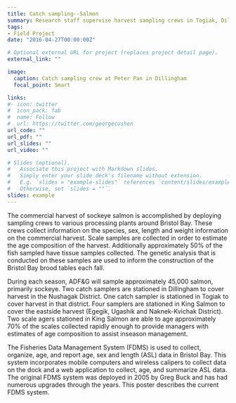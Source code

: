 ```yaml
---
title: Catch sampling--Salmon
summary: Research staff supervise harvest sampling crews in Togiak, Dillingham and King salmon that are tasked with sampling the harvest.
tags:
- Field Project
date: "2016-04-27T00:00:00Z"

# Optional external URL for project (replaces project detail page).
external_link: ""

image:
  caption: Catch sampling crew at Peter Pan in Dillingham
  focal_point: Smart

links:
#- icon: twitter
#  icon_pack: fab
#  name: Follow
#  url: https://twitter.com/georgecushen
url_code: ""
url_pdf: ""
url_slides: ""
url_video: ""

# Slides (optional).
#   Associate this project with Markdown slides.
#   Simply enter your slide deck's filename without extension.
#   E.g. `slides = "example-slides"` references `content/slides/example-slides.md`.
#   Otherwise, set `slides = ""`.
slides: example
---
```

The commercial harvest of sockeye salmon is accomplished by deploying sampling crews to various processing plants around Bristol Bay. These crews collect information on the species, sex, length and weight information on the commercial harvest. Scale samples are collected in order to estimate the age composition of the harvest. Additionally approximately 50% of the fish sampled have tissue samples collected. The genetic analysis that is conducted on these samples are used to inform the construction of the Bristol Bay brood tables each fall.

During each season, ADF&G will sample approximately 45,000 salmon, primarily sockeye. Two catch samplers are stationed in Dillingham to cover harvest in the Nushagak District. One catch sampler is stationed in Togiak to cover harvest in that district. Four samplers are stationed in King Salmon to cover the eastside harvest (Egegik, Ugashik and Naknek-Kvichak District). Two scale agers stationed in King Salmon are able to age approximately 70% of the scales collected rapidly enough to provide managers with estimates of age composition to assist inseason management.

The Fisheries Data Management System (FDMS) is used to collect, organize, age, and report age, sex and length (ASL) data in Bristol Bay. This system incorporates mobile computers and wireless calipers to collect data on the dock and a web application to collect, age, and summarize ASL data. The original FDMS system was deployed in 2005 by Greg Buck and has had numerous upgrades through the years. This poster describes the current FDMS system.
